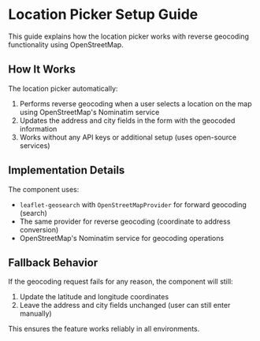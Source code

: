 # Location Picker Setup Guide

This guide explains how the location picker works with reverse geocoding functionality using OpenStreetMap.

## How It Works

The location picker automatically:

1. Performs reverse geocoding when a user selects a location on the map using OpenStreetMap's Nominatim service
2. Updates the address and city fields in the form with the geocoded information
3. Works without any API keys or additional setup (uses open-source services)

## Implementation Details

The component uses:

- `leaflet-geosearch` with `OpenStreetMapProvider` for forward geocoding (search)
- The same provider for reverse geocoding (coordinate to address conversion)
- OpenStreetMap's Nominatim service for geocoding operations

## Fallback Behavior

If the geocoding request fails for any reason, the component will still:

1. Update the latitude and longitude coordinates
2. Leave the address and city fields unchanged (user can still enter manually)

This ensures the feature works reliably in all environments.
